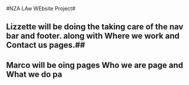 #NZA LAw WEbsite Project#
## Lizzette will be doing the taking care of the nav bar and footer. along with Where we work and Contact us pages.##
## Marco will be oing pages Who we are page and What we do pa ##